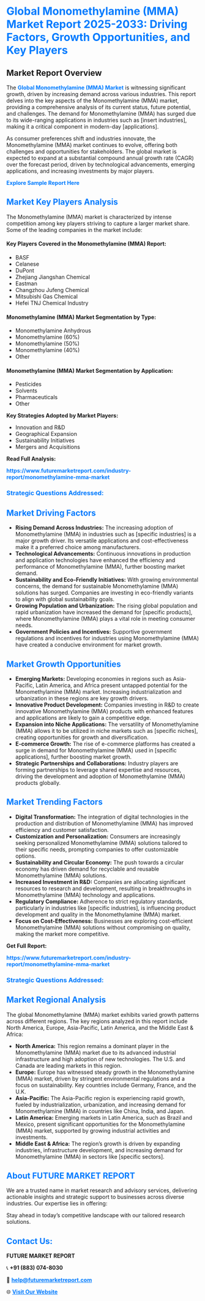 <h1 style="color: #007BFF;">Global Monomethylamine (MMA) Market Report 2025-2033: Driving Factors, Growth Opportunities, and Key Players</h1>

<section id="overview">
<h2>Market Report Overview</h2>
<p>The <a href="https://www.futuremarketreport.com/industry-report/monomethylamine-mma-market" style="color: #007BFF; text-decoration: none;"><strong>Global Monomethylamine (MMA) Market</strong></a> is witnessing significant growth, driven by increasing demand across various industries. This report delves into the key aspects of the Monomethylamine (MMA) market, providing a comprehensive analysis of its current status, future potential, and challenges. The demand for Monomethylamine (MMA) has surged due to its wide-ranging applications in industries such as [insert industries], making it a critical component in modern-day [applications].</p>
<p>As consumer preferences shift and industries innovate, the Monomethylamine (MMA) market continues to evolve, offering both challenges and opportunities for stakeholders. The global market is expected to expand at a substantial compound annual growth rate (CAGR) over the forecast period, driven by technological advancements, emerging applications, and increasing investments by major players.</p>
</section>

<section id="overview">
<p><a href="https://www.futuremarketreport.com/request-sample/reportId=85353" style="color: #007BFF; text-decoration: none;"><strong>Explore Sample Report Here</strong></a></p>
</section>

<section id="key-players">
<h2 style="color: #007BFF;">Market Key Players Analysis</h2>
<p>The Monomethylamine (MMA) market is characterized by intense competition among key players striving to capture a larger market share. Some of the leading companies in the market include:</p>
<h4>Key Players Covered in the Monomethylamine (MMA) Report:</h4>
<ul><li>BASF</li><li>Celanese</li><li>DuPont</li><li>Zhejiang Jiangshan Chemical</li><li>Eastman</li><li>Changzhou Jufeng Chemical</li><li>Mitsubishi Gas Chemical</li><li>Hefei TNJ Chemical Industry</li></ul>
<h4>Monomethylamine (MMA) Market Segmentation by Type:</h4>
<ul><li>Monomethylamine Anhydrous</li><li>Monomethylamine (60%)</li><li>Monomethylamine (50%)</li><li>Monomethylamine (40%)</li><li>Other</li></ul>

<h4>Monomethylamine (MMA) Market Segmentation by Application:</h4>
<ul><li>Pesticides</li><li>Solvents</li><li>Pharmaceuticals</li><li>Other</li></ul>
<p><strong>Key Strategies Adopted by Market Players:</strong></p>
<ul>
<li>Innovation and R&D</li>
<li>Geographical Expansion</li>
<li>Sustainability Initiatives</li>
<li>Mergers and Acquisitions</li>
</ul>
</section>

<section>
<p><strong>Read Full Analysis: </strong></p><a href="https://www.futuremarketreport.com/industry-report/monomethylamine-mma-market" style="color: #007BFF; text-decoration: none;"><strong>https://www.futuremarketreport.com/industry-report/monomethylamine-mma-market</strong></a>
<h3 style="color: #007BFF;">Strategic Questions Addressed:</h3>
</section>

<section id="driving-factors">
<h2 style="color: #007BFF;">Market Driving Factors</h2>
<ul>
<li><strong>Rising Demand Across Industries:</strong> The increasing adoption of Monomethylamine (MMA) in industries such as [specific industries] is a major growth driver. Its versatile applications and cost-effectiveness make it a preferred choice among manufacturers.</li>
<li><strong>Technological Advancements:</strong> Continuous innovations in production and application technologies have enhanced the efficiency and performance of Monomethylamine (MMA), further boosting market demand.</li>
<li><strong>Sustainability and Eco-Friendly Initiatives:</strong> With growing environmental concerns, the demand for sustainable Monomethylamine (MMA) solutions has surged. Companies are investing in eco-friendly variants to align with global sustainability goals.</li>
<li><strong>Growing Population and Urbanization:</strong> The rising global population and rapid urbanization have increased the demand for [specific products], where Monomethylamine (MMA) plays a vital role in meeting consumer needs.</li>
<li><strong>Government Policies and Incentives:</strong> Supportive government regulations and incentives for industries using Monomethylamine (MMA) have created a conducive environment for market growth.</li>
</ul>
</section>

<section id="growth-opportunities">
<h2 style="color: #007BFF;">Market Growth Opportunities</h2>
<ul>
<li><strong>Emerging Markets:</strong> Developing economies in regions such as Asia-Pacific, Latin America, and Africa present untapped potential for the Monomethylamine (MMA) market. Increasing industrialization and urbanization in these regions are key growth drivers.</li>
<li><strong>Innovative Product Development:</strong> Companies investing in R&D to create innovative Monomethylamine (MMA) products with enhanced features and applications are likely to gain a competitive edge.</li>
<li><strong>Expansion into Niche Applications:</strong> The versatility of Monomethylamine (MMA) allows it to be utilized in niche markets such as [specific niches], creating opportunities for growth and diversification.</li>
<li><strong>E-commerce Growth:</strong> The rise of e-commerce platforms has created a surge in demand for Monomethylamine (MMA) used in [specific applications], further boosting market growth.</li>
<li><strong>Strategic Partnerships and Collaborations:</strong> Industry players are forming partnerships to leverage shared expertise and resources, driving the development and adoption of Monomethylamine (MMA) products globally.</li>
</ul>
</section>

<section id="trending-factors">
<h2 style="color: #007BFF;">Market Trending Factors</h2>
<ul>
<li><strong>Digital Transformation:</strong> The integration of digital technologies in the production and distribution of Monomethylamine (MMA) has improved efficiency and customer satisfaction.</li>
<li><strong>Customization and Personalization:</strong> Consumers are increasingly seeking personalized Monomethylamine (MMA) solutions tailored to their specific needs, prompting companies to offer customizable options.</li>
<li><strong>Sustainability and Circular Economy:</strong> The push towards a circular economy has driven demand for recyclable and reusable Monomethylamine (MMA) solutions.</li>
<li><strong>Increased Investment in R&D:</strong> Companies are allocating significant resources to research and development, resulting in breakthroughs in Monomethylamine (MMA) technology and applications.</li>
<li><strong>Regulatory Compliance:</strong> Adherence to strict regulatory standards, particularly in industries like [specific industries], is influencing product development and quality in the Monomethylamine (MMA) market.</li>
<li><strong>Focus on Cost-Effectiveness:</strong> Businesses are exploring cost-efficient Monomethylamine (MMA) solutions without compromising on quality, making the market more competitive.</li>
</ul>
</section>

<section>
<p><strong>Get Full Report: </strong></p><a href="https://www.futuremarketreport.com/industry-report/monomethylamine-mma-market" style="color: #007BFF; text-decoration: none;"><strong>https://www.futuremarketreport.com/industry-report/monomethylamine-mma-market</strong></a>
<h3 style="color: #007BFF;">Strategic Questions Addressed:</h3>
</section>


<section id="regional-analysis">
<h2 style="color: #007BFF;">Market Regional Analysis</h2>
<p>The global Monomethylamine (MMA) market exhibits varied growth patterns across different regions. The key regions analyzed in this report include North America, Europe, Asia-Pacific, Latin America, and the Middle East & Africa:</p>
<ul>
<li><strong>North America:</strong> This region remains a dominant player in the Monomethylamine (MMA) market due to its advanced industrial infrastructure and high adoption of new technologies. The U.S. and Canada are leading markets in this region.</li>
<li><strong>Europe:</strong> Europe has witnessed steady growth in the Monomethylamine (MMA) market, driven by stringent environmental regulations and a focus on sustainability. Key countries include Germany, France, and the U.K.</li>
<li><strong>Asia-Pacific:</strong> The Asia-Pacific region is experiencing rapid growth, fueled by industrialization, urbanization, and increasing demand for Monomethylamine (MMA) in countries like China, India, and Japan.</li>
<li><strong>Latin America:</strong> Emerging markets in Latin America, such as Brazil and Mexico, present significant opportunities for the Monomethylamine (MMA) market, supported by growing industrial activities and investments.</li>
<li><strong>Middle East & Africa:</strong> The region’s growth is driven by expanding industries, infrastructure development, and increasing demand for Monomethylamine (MMA) in sectors like [specific sectors].</li>
</ul>
</section>

<footer>
<h2 style="color: #007BFF;">About FUTURE MARKET REPORT</h2>
<p>We are a trusted name in market research and advisory services, delivering actionable insights and strategic support to businesses across diverse industries. Our expertise lies in offering:</p>

<p>Stay ahead in today’s competitive landscape with our tailored research solutions.</p>

<h2 style="color: #007BFF;">Contact Us:</h2>
<p><strong>FUTURE MARKET REPORT</strong></p>
<p>📞 <strong>+91 (883) 074-8030</strong></p>
<p>📧 <strong><a href="mailto:help@futuremarketreport.com" style="color: #007BFF;">help@futuremarketreport.com</a></strong></p>
<p>🌐 <strong><a href="https://www.futuremarketreport.com/" style="color: #007BFF;">Visit Our Website</a></strong></p>
</footer>